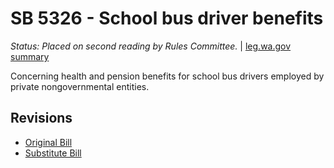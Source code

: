 # SB 5326 - School bus driver benefits
*Status: Placed on second reading by Rules Committee.* | [leg.wa.gov summary](https://app.leg.wa.gov/billsummary?BillNumber=5326&Year=2021)

Concerning health and pension benefits for school bus drivers employed by private nongovernmental entities.

## Revisions
* [Original Bill](1/)
* [Substitute Bill](S/)